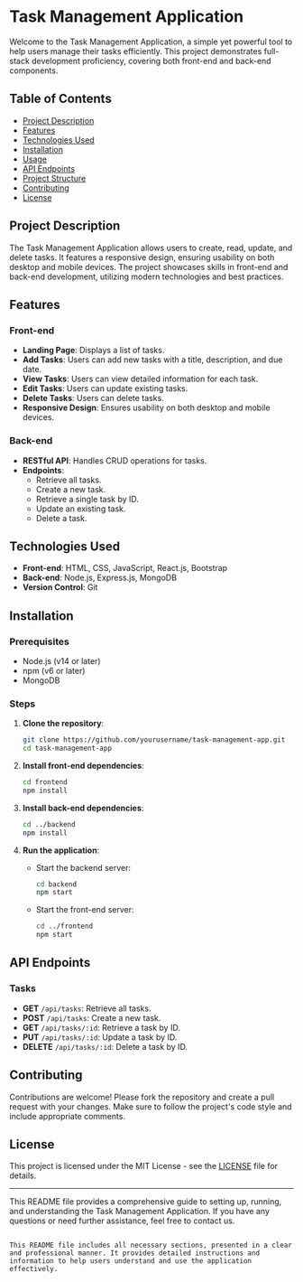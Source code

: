 
# Task Management Application

Welcome to the Task Management Application, a simple yet powerful tool to help users manage their tasks efficiently. This project demonstrates full-stack development proficiency, covering both front-end and back-end components.

## Table of Contents

- [Project Description](#project-description)
- [Features](#features)
- [Technologies Used](#technologies-used)
- [Installation](#installation)
- [Usage](#usage)
- [API Endpoints](#api-endpoints)
- [Project Structure](#project-structure)
- [Contributing](#contributing)
- [License](#license)

## Project Description

The Task Management Application allows users to create, read, update, and delete tasks. It features a responsive design, ensuring usability on both desktop and mobile devices. The project showcases skills in front-end and back-end development, utilizing modern technologies and best practices.

## Features

### Front-end
- **Landing Page**: Displays a list of tasks.
- **Add Tasks**: Users can add new tasks with a title, description, and due date.
- **View Tasks**: Users can view detailed information for each task.
- **Edit Tasks**: Users can update existing tasks.
- **Delete Tasks**: Users can delete tasks.
- **Responsive Design**: Ensures usability on both desktop and mobile devices.

### Back-end
- **RESTful API**: Handles CRUD operations for tasks.
- **Endpoints**:
  - Retrieve all tasks.
  - Create a new task.
  - Retrieve a single task by ID.
  - Update an existing task.
  - Delete a task.

## Technologies Used

- **Front-end**: HTML, CSS, JavaScript, React.js, Bootstrap
- **Back-end**: Node.js, Express.js, MongoDB
- **Version Control**: Git

## Installation

### Prerequisites
- Node.js (v14 or later)
- npm (v6 or later)
- MongoDB

### Steps

1. **Clone the repository**:
   ```bash
   git clone https://github.com/yourusername/task-management-app.git
   cd task-management-app
   ```

2. **Install front-end dependencies**:
   ```bash
   cd frontend
   npm install
   ```

3. **Install back-end dependencies**:
   ```bash
   cd ../backend
   npm install
   ```

4. **Run the application**:
   - Start the backend server:
     ```bash
     cd backend
     npm start
     ```
   - Start the front-end server:
     ```bash
     cd ../frontend
     npm start
     ```


## API Endpoints

### Tasks
- **GET** `/api/tasks`: Retrieve all tasks.
- **POST** `/api/tasks`: Create a new task.
- **GET** `/api/tasks/:id`: Retrieve a task by ID.
- **PUT** `/api/tasks/:id`: Update a task by ID.
- **DELETE** `/api/tasks/:id`: Delete a task by ID.


## Contributing

Contributions are welcome! Please fork the repository and create a pull request with your changes. Make sure to follow the project's code style and include appropriate comments.

## License

This project is licensed under the MIT License - see the [LICENSE](LICENSE) file for details.

---

This README file provides a comprehensive guide to setting up, running, and understanding the Task Management Application. If you have any questions or need further assistance, feel free to contact us.

```

This README file includes all necessary sections, presented in a clear and professional manner. It provides detailed instructions and information to help users understand and use the application effectively.